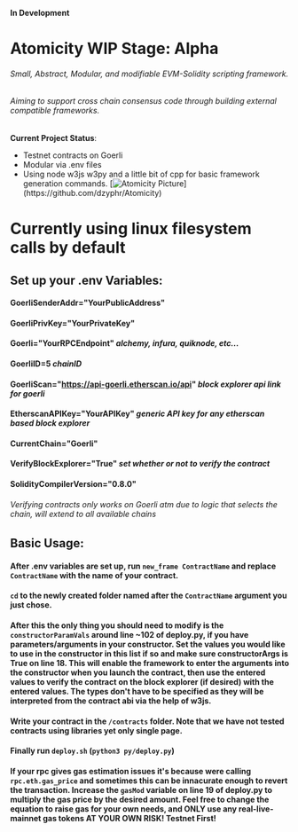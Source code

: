 **In Development**
# Atomicity WIP Stage: Alpha
###### Small, Abstract, Modular, and modifiable EVM-Solidity scripting framework. 
###### Aiming to support cross chain consensus code through building external compatible frameworks.
**Current Project Status**:
  * Testnet contracts on Goerli
  * Modular via .env files
  * Using node w3js w3py and a little bit of cpp for basic framework generation commands.
[![Atomicity Picture](https://www.thoughtco.com/thmb/D_uEiv8l3SYKvWtKkAkN_O5zB7U=/3825x2574/filters:fill(auto,1)/GettyImages-141483984-56a133b65f9b58b7d0bcfdb1.jpg)](https://github.com/dzyphr/Atomicity)

# Currently using linux filesystem calls by default

## Set up your .env Variables:

#### GoerliSenderAddr="YourPublicAddress"
#### GoerliPrivKey="YourPrivateKey" 
#### Goerli="YourRPCEndpoint" _alchemy, infura, quiknode, etc..._
#### GoerliID=5 _chainID_
#### GoerliScan="https://api-goerli.etherscan.io/api" _block explorer api link for goerli_
#### EtherscanAPIKey="YourAPIKey" _generic API key for any etherscan based block explorer_
#### CurrentChain="Goerli"
#### VerifyBlockExplorer="True" _set whether or not to verify the contract_
#### SolidityCompilerVersion="0.8.0" 

###### Verifying contracts only works on Goerli atm due to logic that selects the chain, will extend to all available chains

## Basic Usage:

#### After .env variables are set up, run `new_frame ContractName` and replace `ContractName` with the name of your contract.

#### `cd` to the newly created folder named after the `ContractName` argument you just chose.

#### After this the only thing you should need to modify is the `constructorParamVals` around line ~102 of deploy.py, if you have parameters/arguments in your constructor. Set the values you would like to use in the constructor in this list if so and make sure constructorArgs is True on line 18. This will enable the framework to enter the arguments into the constructor when you launch the contract, then use the entered values to verify the contract on the block explorer (if desired) with the entered values. The types don't have to be specified as they will be interpreted from the contract abi via the help of w3js. 

#### Write your contract in the `/contracts` folder. Note that we have not tested contracts using libraries yet only single page.

#### Finally run `deploy.sh` (`python3 py/deploy.py`) 

#### If your rpc gives gas estimation issues it's because were calling `rpc.eth.gas_price` and sometimes this can be innacurate enough to revert the transaction. Increase the `gasMod` variable on line 19 of deploy.py to multiply the gas price by the desired amount. Feel free to change the equation to raise gas for your own needs, and ONLY use any real-live-mainnet gas tokens AT YOUR OWN RISK! Testnet First!
